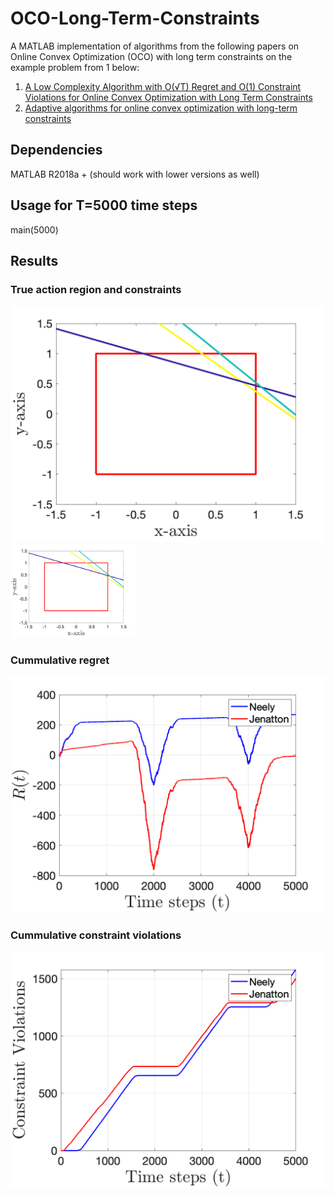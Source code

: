 # OCO-Long-Term-Constraints
A MATLAB implementation of algorithms from the following papers on Online Convex Optimization (OCO) with long term constraints on the example problem from 1 below: 
1. [A Low Complexity Algorithm with O(√T) Regret and O(1) Constraint Violations for Online Convex Optimization with Long Term Constraints](https://jmlr.org/papers/v21/16-494.html)
2. [Adaptive algorithms for online convex optimization with long-term constraints](https://proceedings.mlr.press/v48/jenatton16.html)

## Dependencies 
MATLAB R2018a + (should work with lower versions as well)

## Usage for T=5000 time steps
main(5000)

## Results 
### True action region and constraints 
![setup](results/setup.png "OCO problem setup")
<img src="results/setup.png" alt="OCO problem setup" width="200"/>

### Cummulative regret 
![regret](results/regret.png "Cummulative regret")

### Cummulative constraint violations
![constraints](results/constraints.png "Cummulative constraint violation")
